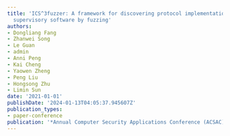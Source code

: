 ```yaml
---
title: 'ICS^3fuzzer: A framework for discovering protocol implementation bugs in ics
  supervisory software by fuzzing'
authors:
- Dongliang Fang
- Zhanwei Song
- Le Guan
- admin
- Anni Peng
- Kai Cheng
- Yaowen Zheng
- Peng Liu
- Hongsong Zhu
- Limin Sun
date: '2021-01-01'
publishDate: '2024-01-13T04:05:37.945607Z'
publication_types:
- paper-conference
publication: '*Annual Computer Security Applications Conference (ACSAC)*'
---
```

